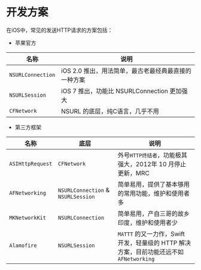 # 开发方案

在iOS中，常见的发送HTTP请求的方案包括：

* 苹果官方

| 名称 | 说明 |
| -- | -- |
| `NSURLConnection` | iOS 2.0 推出，用法简单，最古老最经典最直接的一种方案 |
| `NSURLSession` | iOS 7 推出，功能比 NSURLConnection 更加强大 |
| `CFNetwork` | NSURL 的底层，纯C语言，几乎不用 |

* 第三方框架

| 名称 | 底层 | 说明 |
| -- | -- | -- |
| `ASIHttpRequest` | `CFNetwork` | 外号`HTTP终结者`，功能极其强大，2012年 10 月停止更新，MRC |
| `AFNetworking` | `NSURLConnection` & `NSURLSession` | 简单易用，提供了基本够用的常用功能，维护和使用者多 |
| `MKNetworkKit` | `NSURLConnection` | 简单易用，产自三哥的故乡印度，维护和使用者少 |
| `Alamofire` | `NSURLSession` | `MATTT` 的又一力作，Swift 开发，轻量级的 HTTP 解决方案，目前功能还远不如 `AFNetworking` |
